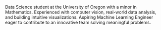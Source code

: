Data Science student at the University of Oregon with a minor in Mathematics.
Experienced with computer vision, real-world data analysis, and building intuitive visualizations.
Aspiring Machine Learning Engineer eager to contribute to an innovative team solving meaningful problems.
